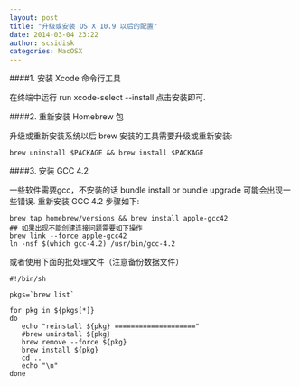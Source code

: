 ```yaml
---
layout: post
title: "升级或安装 OS X 10.9 以后的配置"
date: 2014-03-04 23:22
author: scsidisk
categories: MacOSX
---
```


####1. 安装 Xcode 命令行工具

在终端中运行 run xcode-select --install 点击安装即可.

####2. 重新安装 Homebrew 包

升级或重新安装系统以后 brew 安装的工具需要升级或重新安装:

```
brew uninstall $PACKAGE && brew install $PACKAGE
```

####3. 安装 GCC 4.2

一些软件需要gcc，不安装的话 bundle install or bundle upgrade
可能会出现一些错误. 重新安装 GCC 4.2 步骤如下:

```
brew tap homebrew/versions && brew install apple-gcc42
## 如果出现不能创建连接问题需要如下操作
brew link --force apple-gcc42
ln -nsf $(which gcc-4.2) /usr/bin/gcc-4.2
```

或者使用下面的批处理文件（注意备份数据文件）

```
#!/bin/sh

pkgs=`brew list`

for pkg in ${pkgs[*]}
do
   echo "reinstall ${pkg} ===================="
   #brew uninstall ${pkg}
   brew remove --force ${pkg}
   brew install ${pkg}
   cd ..
   echo "\n"
done
```